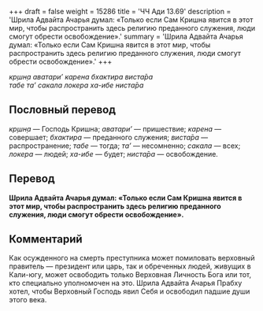 +++
draft = false
weight = 15286
title = 'ЧЧ Ади 13.69'
description = 'Шрила Адвайта Ачарья думал: «Только если Сам Кришна явится в этот мир, чтобы распространить здесь религию преданного служения, люди смогут обрести освобождение».'
summary = 'Шрила Адвайта Ачарья думал: «Только если Сам Кришна явится в этот мир, чтобы распространить здесь религию преданного служения, люди смогут обрести освобождение».'
+++

_кр̣шн̣а аватари’ карена бхактира виста̄ра  
табе та’ сакала локера ха-ибе ниста̄ра_

## Пословный перевод

_кр̣шн̣а_ — Господь Кришна; _аватари’_ — пришествие; _карена_ — совершает; _бхактира_ — преданного служения; _виста̄ра_ — распространение; _табе_ — тогда; _та’_ — несомненно; _сакала_ — всех; _локера_ — людей; _ха_\-_ибе_ — будет; _ниста̄ра_ — освобождение.

## Перевод

**Шрила Адвайта Ачарья думал: «Только если Сам Кришна явится в этот мир, чтобы распространить здесь религию преданного служения, люди смогут обрести освобождение».**

## Комментарий

Как осужденного на смерть преступника может помиловать верховный правитель — президент или царь, так и обреченных людей, живущих в Кали-югу, может освободить только Верховная Личность Бога или тот, кто специально уполномочен на это. Шрила Адвайта Ачарья Прабху хотел, чтобы Верховный Господь явил Себя и освободил падшие души этого века.
